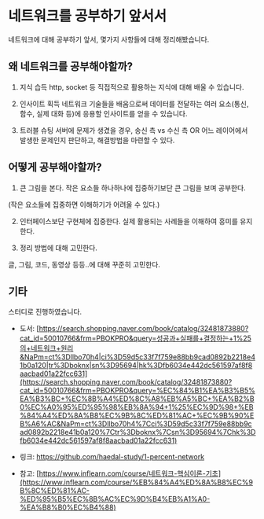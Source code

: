 # 네트워크를 공부하기 앞서서


네트워크에 대해 공부하기 앞서, 몇가지 사항들에 대해 정리해봤습니다.

## 왜 네트워크를 공부해야할까?

1. 지식 습득
http, socket 등 직접적으로 활용하는 지식에 대해 배울 수 있습니다.
    
2. 인사이트 획득
네트워크 기술들을 배움으로써 데이터를 전달하는 여러 요소(통신, 함수, 실제 대화 등)에 응용할 인사이트를 얻을 수 있습니다.
    
3. 트러블 슈팅
서버에 문제가 생겼을 경우, 송신 측 vs 수신 측 OR 어느 레이어에서 발생한 문제인지 판단하고, 해결방법을 마련할 수 있다.
    

## 어떻게 공부해야할까?

1. 큰 그림을 본다.
작은 요소들 하나하나에 집중하기보단 큰 그림을 보며 공부한다. 

(작은 요소들에 집중하면 이해하기가 어려울 수 있다.)

2. 인터페이스보단 구현체에 집중한다.
실제 활용되는 사례들을 이해하여 흥미를 유지한다.

3. 정리 방법에 대해 고민한다.

글, 그림, 코드, 동영상 등등..에 대해 꾸준히 고민한다.

## 기타

스터디로 진행하였습니다.

- 도서: [https://search.shopping.naver.com/book/catalog/32481873880?cat_id=50010766&frm=PBOKPRO&query=성공과+실패를+결정하는+1%25의+네트워크+원리&NaPm=ct%3Dllbo70h4|ci%3D59d5c33f7f759e88bb9cad0892b2218e41b0a120|tr%3Dboknx|sn%3D95694|hk%3Dfb6034e442dc561597af8f8aacbad01a22fcc631](https://search.shopping.naver.com/book/catalog/32481873880?cat_id=50010766&frm=PBOKPRO&query=%EC%84%B1%EA%B3%B5%EA%B3%BC+%EC%8B%A4%ED%8C%A8%EB%A5%BC+%EA%B2%B0%EC%A0%95%ED%95%98%EB%8A%94+1%25%EC%9D%98+%EB%84%A4%ED%8A%B8%EC%9B%8C%ED%81%AC+%EC%9B%90%EB%A6%AC&NaPm=ct%3Dllbo70h4%7Cci%3D59d5c33f7f759e88bb9cad0892b2218e41b0a120%7Ctr%3Dboknx%7Csn%3D95694%7Chk%3Dfb6034e442dc561597af8f8aacbad01a22fcc631)
- 링크: https://github.com/haedal-study/1-percent-network

- 참고: [https://www.inflearn.com/course/네트워크-핵심이론-기초](https://www.inflearn.com/course/%EB%84%A4%ED%8A%B8%EC%9B%8C%ED%81%AC-%ED%95%B5%EC%8B%AC%EC%9D%B4%EB%A1%A0-%EA%B8%B0%EC%B4%88)